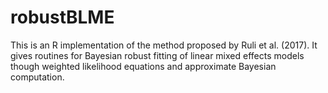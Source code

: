 # robustBLME
 This is an R implementation of the method proposed by Ruli et al. (2017). It gives routines for Bayesian robust fitting of linear mixed effects models though weighted likelihood equations and approximate Bayesian computation.
